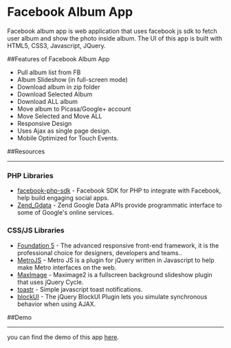 Facebook Album App
=====

Facebook album app is web application that uses facebook js sdk to fetch user album and show the photo inside album. The UI of this app is built with HTML5, CSS3, Javascript, JQuery.

##Features of Facebook Album App

* Pull album list from FB
* Album Slideshow (in full-screen mode)
* Download album in zip folder 
* Download Selected Album
* Download ALL album
* Move album to Picasa/Google+ account
* Move Selected and Move ALL 
* Responsive Design
* Uses Ajax as single page design.
* Mobile Optimized for Touch Events.

##Resources
* * *
### PHP Libraries
* [facebook-php-sdk](https://github.com/facebook/facebook-php-sdk) - Facebook SDK for PHP to integrate with Facebook, help build engaging social apps.
* [Zend_Gdata](http://framework.zend.com/manual/1.12/en/zend.gdata.html) - Zend Google Data APIs provide programmatic interface to some of Google's online services.

### CSS/JS Libraries
* [Foundation 5](http://foundation.zurb.com/develop/download.html) - The advanced responsive front-end framework, it is the professional choice for designers, developers and teams.. 
* [MetroJS](https://github.com/drewgreenwell/MetroJS) - Metro JS is a plugin for jQuery written in Javascript to help make Metro interfaces on the web.
* [MaxImage](https://github.com/akv2/MaxImage) - Maximage2 is a fullscreen background slideshow plugin that uses jQuery Cycle.
* [toastr](https://github.com/CodeSeven/toastr) - Simple javascript toast notifications. 
* [blockUI](https://github.com/malsup/blockui) - The jQuery BlockUI Plugin lets you simulate synchronous behavior when using AJAX.


##Demo
* * *
you can find the demo of this app [here](http://fbalbum-rtcamp.rhcloud.com/index.php).

